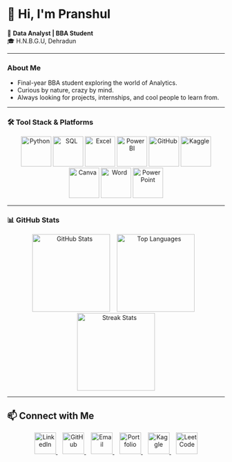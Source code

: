# 👋 Hi, I'm Pranshul

💼 **Data Analyst | BBA Student**  
🎓 H.N.B.G.U, Dehradun  

---

### About Me
- Final-year BBA student exploring the world of Analytics.  
- Curious by nature, crazy by mind.  
- Always looking for projects, internships, and cool people to learn from.

---

### 🛠️ Tool Stack & Platforms

<p align="center">
  <img src="https://img.shields.io/badge/Python-3776AB?style=for-the-badge&logo=python&logoColor=FFD43B" alt="Python" height="70"/>
  <img src="https://img.shields.io/badge/SQL-4479A1?style=for-the-badge&logo=postgresql&logoColor=white" alt="SQL" height="70"/>
  <img src="https://img.shields.io/badge/Excel-217346?style=for-the-badge&logo=microsoft-excel&logoColor=white" alt="Excel" height="70"/>
  <img src="https://img.shields.io/badge/Power%20BI-F2C811?style=for-the-badge&logo=power-bi&logoColor=black" alt="Power BI" height="70"/>
  <img src="https://img.shields.io/badge/GitHub-181717?style=for-the-badge&logo=github&logoColor=white" alt="GitHub" height="70"/>
  <img src="https://img.shields.io/badge/Kaggle-20BEFF?style=for-the-badge&logo=kaggle&logoColor=white" alt="Kaggle" height="70"/>
  <img src="https://img.shields.io/badge/Canva-00C4CC?style=for-the-badge&logo=canva&logoColor=white" alt="Canva" height="70"/>
  <img src="https://img.shields.io/badge/Word-2B579A?style=for-the-badge&logo=microsoft-word&logoColor=white" alt="Word" height="70"/>
  <img src="https://img.shields.io/badge/PowerPoint-B7472A?style=for-the-badge&logo=microsoft-powerpoint&logoColor=white" alt="PowerPoint" height="70"/>
</p>

---

### 📊 GitHub Stats

<p align="center">
  <img src="https://github-readme-stats.vercel.app/api?username=Pranshul-cloud&show_icons=true&theme=dark&count_private=true" alt="GitHub Stats" height="180"/>
  &nbsp;&nbsp;
  <img src="https://github-readme-stats.vercel.app/api/top-langs/?username=Pranshul-cloud&layout=compact&theme=dark" alt="Top Languages" height="180"/>
  &nbsp;&nbsp;
  <a href="https://github.com/Pranshul-cloud">
    <img src="https://github-readme-streak-stats.herokuapp.com/?user=Pranshul-cloud&theme=dark&hide_border=true" alt="Streak Stats" height="180"/>
  </a>
</p>

---

## 📫 Connect with Me

<p align="center">
  <a href="https://www.linkedin.com/in/pranshul-joshi-492594354" target="_blank">
    <img src="https://cdn.jsdelivr.net/gh/devicons/devicon/icons/linkedin/linkedin-original.svg" alt="LinkedIn" width="50" height="50"/>
  </a>
  &nbsp;&nbsp;
  <a href="https://github.com/Pranshul-cloud" target="_blank">
    <img src="https://cdn-icons-png.flaticon.com/512/25/25231.png" alt="GitHub" width="50" height="50"/>
  </a>
  &nbsp;&nbsp;
  <a href="mailto:pranshuljoshi59@gmail.com" target="_blank">
    <img src="https://upload.wikimedia.org/wikipedia/commons/4/4e/Gmail_Icon.png" alt="Email" width="50" height="50"/>
  </a>
  &nbsp;&nbsp;
  <a href="https://preview--pranshul-analytics-hub-05.lovable.app/" target="_blank">
    <img src="https://cdn-icons-png.flaticon.com/512/1006/1006771.png" alt="Portfolio" width="50" height="50"/>
  </a>
  &nbsp;&nbsp;
  <a href="https://www.kaggle.com/pranshuljoshi" target="_blank">
    <img src="https://cdn.jsdelivr.net/gh/devicons/devicon/icons/kaggle/kaggle-original.svg" alt="Kaggle" width="50" height="50"/>
  </a>
  &nbsp;&nbsp;
  <a href="https://leetcode.com/u/pranshul_codes/" target="_blank">
    <img src="https://upload.wikimedia.org/wikipedia/commons/1/19/LeetCode_logo_black.png" alt="LeetCode" width="50" height="50"/>
  </a>
</p>
